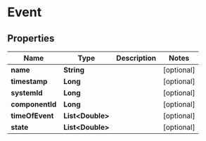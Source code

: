 
# Event

## Properties
Name | Type | Description | Notes
------------ | ------------- | ------------- | -------------
**name** | **String** |  |  [optional]
**timestamp** | **Long** |  |  [optional]
**systemId** | **Long** |  |  [optional]
**componentId** | **Long** |  |  [optional]
**timeOfEvent** | **List&lt;Double&gt;** |  |  [optional]
**state** | **List&lt;Double&gt;** |  |  [optional]



